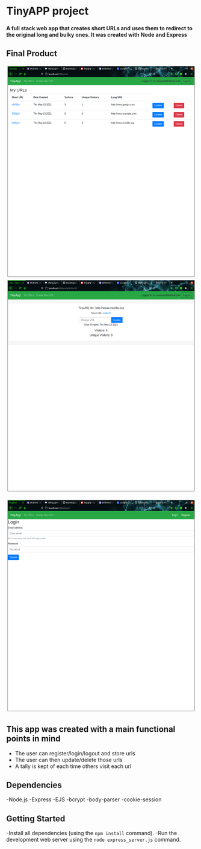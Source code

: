 # TinyAPP project
#### A full stack web app that creates short URLs and uses them to redirect to the original long and bulky ones. It was created with Node and Express 

## Final Product

!["Screenshot of URLs page"](https://raw.githubusercontent.com/mphbo/tinyapp/master/docs/urls.png)
!["Screenshot of register page"](https://raw.githubusercontent.com/mphbo/tinyapp/master/docs/show.png)

!["Screenshot of register page"](https://raw.githubusercontent.com/mphbo/tinyapp/master/docs/login.png)




## This app was created with a main functional points in mind
* The user can register/login/logout and store urls
* The user can then update/delete those urls
* A tally is kept of each time others visit each url

## Dependencies
-Node.js
-Express
-EJS
-bcrypt
-body-parser
-cookie-session

## Getting Started
-Install all dependencies (using the `npm install` command).
-Run the development web server using the `node express_server.js` command.